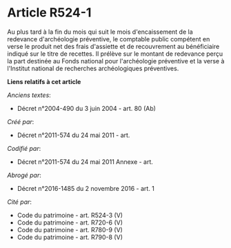 # Article R524-1

Au plus tard à la fin du mois qui suit le mois d'encaissement de la redevance d'archéologie préventive, le comptable public
compétent en verse le produit net des frais d'assiette et de recouvrement au bénéficiaire indiqué sur le titre de recettes.
Il prélève sur le montant de redevance perçu la part destinée au Fonds national pour l'archéologie préventive et la verse à
l'Institut national de recherches archéologiques préventives.

**Liens relatifs à cet article**

_Anciens textes_:

  - Décret n°2004-490 du 3 juin 2004 - art. 80 (Ab)

_Créé par_:

  - Décret n°2011-574 du 24 mai 2011  - art.

_Codifié par_:

  - Décret n°2011-574 du 24 mai 2011 Annexe - art.

_Abrogé par_:

  - Décret n°2016-1485 du 2 novembre 2016 - art. 1

_Cité par_:

  - Code du patrimoine - art. R524-3 (V)
  - Code du patrimoine - art. R720-6 (V)
  - Code du patrimoine - art. R780-9 (V)
  - Code du patrimoine - art. R790-8 (V)
